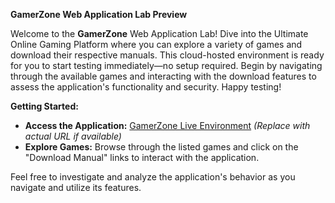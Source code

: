 **GamerZone Web Application Lab Preview**

Welcome to the **GamerZone** Web Application Lab! Dive into the Ultimate Online Gaming Platform where you can explore a variety of games and download their respective manuals. This cloud-hosted environment is ready for you to start testing immediately—no setup required. Begin by navigating through the available games and interacting with the download features to assess the application's functionality and security. Happy testing!

**Getting Started:**
- **Access the Application:** [GamerZone Live Environment](#) *(Replace with actual URL if available)*
- **Explore Games:** Browse through the listed games and click on the "Download Manual" links to interact with the application.

Feel free to investigate and analyze the application's behavior as you navigate and utilize its features.